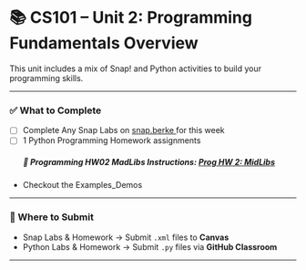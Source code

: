 # 📚 CS101 – Unit 2: Programming Fundamentals Overview

This unit includes a mix of Snap! and Python activities to build your programming skills.

---

### ✅ What to Complete
- [ ] Complete Any Snap Labs on [snap.berke  ](https://snap.berkeley.edu/) for this week
- [ ] 1 Python Programming Homework assignments
     ##### 📌 Programming HW02 MadLibs Instructions: [Prog HW 2: MidLibs](ProgHW/MadLibs_README.md)
- Checkout the Examples_Demos

---

### 📂 Where to Submit
- Snap Labs & Homework → Submit `.xml` files to **Canvas**
- Python Labs & Homework → Submit `.py` files via **GitHub Classroom**

---
